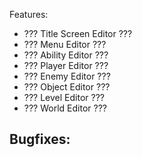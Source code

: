 ﻿
Features:
- ??? Title Screen Editor ???
- ??? Menu Editor ???
- ??? Ability Editor ???
- ??? Player Editor ???
- ??? Enemy Editor ???
- ??? Object Editor ???
- ??? Level Editor ???
- ??? World Editor ???

Bugfixes:
- 
